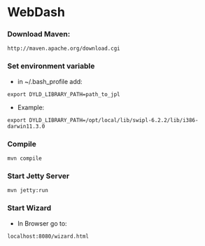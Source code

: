 WebDash
=======

### Download Maven:
```
http://maven.apache.org/download.cgi
```
### Set environment variable 

* in ~/.bash_profile add:

```
export DYLD_LIBRARY_PATH=path_to_jpl
```

* Example:

```
export DYLD_LIBRARY_PATH=/opt/local/lib/swipl-6.2.2/lib/i386-darwin11.3.0
```


### Compile
```
mvn compile
```

### Start Jetty Server
```
mvn jetty:run
```

### Start Wizard

* In Browser go to:
```
localhost:8080/wizard.html
```
